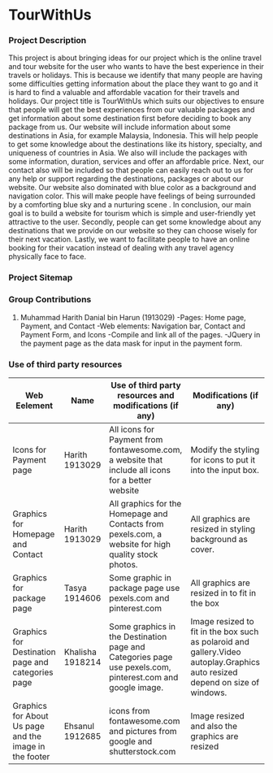 # TourWithUs

### **Project Description**
This project is about bringing ideas for our project which is the online travel and tour website for the user who wants to have the best experience in their travels or holidays. This is because we identify that many people are having some difficulties getting information about the place they want to go and it is hard to find a valuable and affordable vacation for their travels and holidays.
	Our project title is TourWithUs which suits our objectives to ensure that people will get the best experiences from our valuable packages and get information about some destination first before deciding to book any package from us. Our website will include information about some destinations in Asia, for example Malaysia, Indonesia. This will help people to get some knowledge about the destinations like its history, specialty, and uniqueness of countries in Asia. We also will include the packages with some information, duration, services and offer an affordable price. Next, our contact also will be included so that people can easily reach out to us for any help or support regarding the destinations, packages or about our website. Our website also dominated with blue color as a background and navigation color. This will make people have feelings of being surrounded by a comforting blue sky and a nurturing scene .
	In conclusion, our main goal is to build a website for tourism which is simple and user-friendly yet attractive to the user. Secondly, people can get some knowledge about any destinations that we provide on our website so they can choose wisely for their next vacation. Lastly, we want to facilitate people to have an online booking for their vacation instead of dealing with any travel agency physically face to face. 

### **Project Sitemap**
### **Group Contributions**
1. Muhammad Harith Danial bin Harun
(1913029)
-Pages: Home page, Payment, and Contact
-Web elements: Navigation bar, Contact and Payment Form, and Icons
-Compile and link all of the pages.
-JQuery in the payment page as the data mask for input in the payment form.

### **Use of third party resources**
|      Web Eelement    |     Name     |               Use of third party resources and modifications (if any)            |            Modifications (if any)             |
| ---------------------|--------------|----------------------------------------------------------------------------------|---------------------------------------------- |
|Icons for Payment page|Harith 1913029 | All icons for Payment from fontawesome.com, a website that include all icons for a better website|Modify the styling for icons to put it into the input box.|         
|Graphics for Homepage and Contact|Harith 1913029|All graphics for the Homepage and Contacts from pexels.com, a website for high quality stock photos.|All graphics are resized in styling background as cover.|
|Graphics for package page|Tasya 1914606 |Some graphic in package page use pexels.com and pinterest.com|All graphics are resized in to fit in the box|
|Graphics for Destination page and categories page|Khalisha 1918214|Some graphics in the Destination page and Categories page use pexels.com, pinterest.com and google image.|Image resized to fit in the box such as polaroid and gallery.Video autoplay.Graphics auto resized depend on size of windows.|
|Graphics for About Us page and the image in the footer|Ehsanul 1912685|icons from fontawesome.com and pictures from google and shutterstock.com |Image resized and also the graphics are resized|




